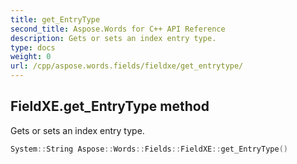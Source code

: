 ```yaml
---
title: get_EntryType
second_title: Aspose.Words for C++ API Reference
description: Gets or sets an index entry type. 
type: docs
weight: 0
url: /cpp/aspose.words.fields/fieldxe/get_entrytype/
---
```

## FieldXE.get_EntryType method


Gets or sets an index entry type.

```cpp
System::String Aspose::Words::Fields::FieldXE::get_EntryType()
```

